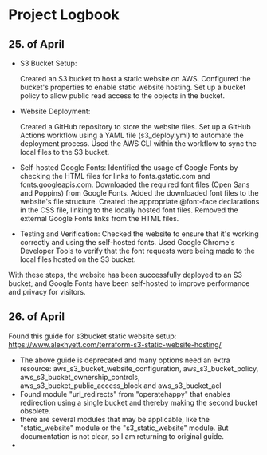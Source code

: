 # Project Logbook

## 25. of April

- S3 Bucket Setup:
    
    Created an S3 bucket to host a static website on AWS.
    Configured the bucket's properties to enable static website hosting.
    Set up a bucket policy to allow public read access to the objects in the bucket.

- Website Deployment:
        
    Created a GitHub repository to store the website files.
    Set up a GitHub Actions workflow using a YAML file (s3_deploy.yml) to automate the deployment process.
    Used the AWS CLI within the workflow to sync the local files to the S3 bucket.

- Self-hosted Google Fonts:
    Identified the usage of Google Fonts by checking the HTML files for links to fonts.gstatic.com and fonts.googleapis.com.
    Downloaded the required font files (Open Sans and Poppins) from Google Fonts.
    Added the downloaded font files to the website's file structure.
    Created the appropriate @font-face declarations in the CSS file, linking to the locally hosted font files.
    Removed the external Google Fonts links from the HTML files.

- Testing and Verification:
    Checked the website to ensure that it's working correctly and using the self-hosted fonts.
    Used Google Chrome's Developer Tools to verify that the font requests were being made to the local files hosted on the S3 bucket.

With these steps, the website has been successfully deployed to an S3 bucket, and Google Fonts have been self-hosted to improve performance and privacy for visitors.

## 26. of April

Found this guide for s3bucket static website setup: <https://www.alexhyett.com/terraform-s3-static-website-hosting/>

- The above guide is deprecated and many options need an extra resource: aws_s3_bucket_website_configuration, aws_s3_bucket_policy, aws_s3_bucket_ownership_controls, aws_s3_bucket_public_access_block and aws_s3_bucket_acl
- Found module "url_redirects" from "operatehappy" that enables redirection using a single bucket and thereby making the second bucket obsolete.
- there are several modules that may be applicable, like the "static_website" module or the "s3_static_website" module. But documentation is not clear, so I am returning to original guide.
- 
